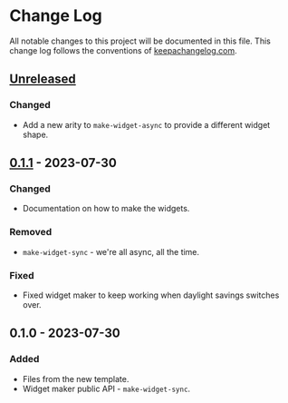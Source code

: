 # Change Log
All notable changes to this project will be documented in this file. This change log follows the conventions of [keepachangelog.com](http://keepachangelog.com/).

## [Unreleased]
### Changed
- Add a new arity to `make-widget-async` to provide a different widget shape.

## [0.1.1] - 2023-07-30
### Changed
- Documentation on how to make the widgets.

### Removed
- `make-widget-sync` - we're all async, all the time.

### Fixed
- Fixed widget maker to keep working when daylight savings switches over.

## 0.1.0 - 2023-07-30
### Added
- Files from the new template.
- Widget maker public API - `make-widget-sync`.

[Unreleased]: https://sourcehost.site/your-name/clojure-todo-app/compare/0.1.1...HEAD
[0.1.1]: https://sourcehost.site/your-name/clojure-todo-app/compare/0.1.0...0.1.1
